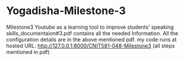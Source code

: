 # Yogadisha-Milestone-3
Milestone3
Youtube as a learning tool to improve students’ speaking skills_documentaion#3.pdf contains all the needed Information.
All the configuration details are in the above mentioned pdf.
my code runs at hosted URL: http://127.0.0.1:8000/CNIT581-048-Milestone3 (all steps mentioned in pdf)

